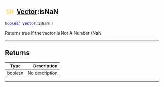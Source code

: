 ## <img src="../../.gitbook/assets/shared.png" width="32" height="32" /> [Vector](../vector/README.md):isNaN

```lua
boolean Vector:isNaN()
```

Returns true if the vector is Not A Number (NaN)<br>

-----------------
## Returns

| Type   | Description |
| ------ | ----------: |
| boolean | No description |


--------